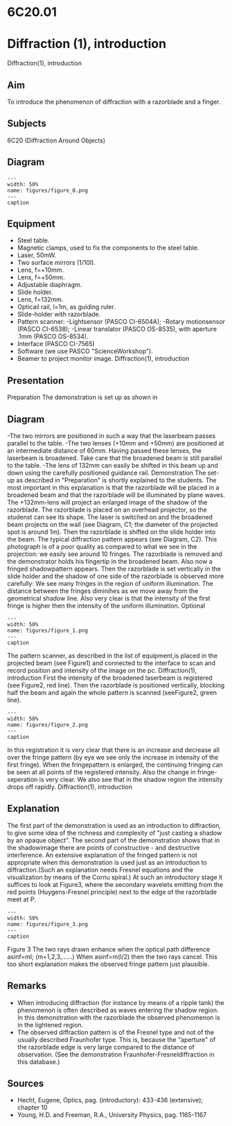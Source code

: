 # 6C20.01 
  # Diffraction (1), introduction 
 Diffraction(1), introduction   
  
## Aim   
 To introduce the phenomenon of diffraction with a razorblade and a finger.    
  
## Subjects   
 6C20 (Diffraction Around Objects)   
  
## Diagram   
   
```{figure} figures/figure_0.png  
---  
width: 50%  
name: figures/figure_0.png  
---  
caption  
``` 
      
  
## Equipment   
 
 *  Steel table. 
 *  Magnetic clamps, used to fix the components to the steel table. 
 *  Laser, 50mW. 
 *  Two surface mirrors (1/10l). 
 *  Lens, f=+10mm. 
 *  Lens, f=+50mm. 
 *  Adjustable diaphragm. 
 *  Slide holder. 
 *  Lens, f=132mm. 
 *  Opticail rail, l=1m, as guiding ruler. 
 *  Slide-holder with razorblade. 
 *  Pattern scanner: -Lightsensor (PASCO CI-6504A); -Rotary motionsensor (PASCO CI-6538); -Linear translator (PASCO OS-8535), with aperture .1mm (PASCO OS-8534). 
 *  Interface (PASCO CI-7565) 
 *  Software (we use PASCO "ScienceWorkshop"). 
 *  Beamer to project monitor image. Diffraction(1), introduction
    
  
## Presentation   
 Preparation The demonstration is set up as shown in   
  
## Diagram   
 -The two mirrors are positioned in such a way that the laserbeam passes parallel to the table. -The two lenses (+10mm and +50mm) are positioned at an intermediate distance of 60mm. Having passed these lenses, the laserbeam is broadened. Take care that the broadened beam is still parallel to the table. -The lens of 132mm can easily be shifted in this beam up and down using the carefully positioned guidance rail. Demonstration The set-up as described in "Preparation" is shortly explained to the students. The most important in this explanation is that the razorblade will be placed in a broadened beam and that the razorblade will be illuminated by plane waves. The +132mm-lens will project an enlarged image of the shadow of the razorblade.  The razorblade is placed on an overhead projector, so the studenst can see its shape. The laser is switched on and the broadened beam projects on the wall (see Diagram, C1; the diameter of the projected spot is around 1m). Then the razorblade is shifted on the slide holder into the beam. The typical diffraction pattern appears (see Diagram, C2). This photograph is of a poor quality as compared to what we see in the projection: we easily see around 10 fringes. The razorblade is removed and the demonstrator holds his fingertip in the broadened beam. Also now a fringed shadowpattern appears. Then the razorblade is set vertically in the slide holder and the shadow of one side of the razorblade is observed more carefully: We see many fringes in the region of uniform illumination. The distance between the fringes diminihes as we move away from the geometrical shadow line. Also very clear is that the intensity of the first fringe is higher then the intensity of the uniform illumination. Optional   
```{figure} figures/figure_1.png  
---  
width: 50%  
name: figures/figure_1.png  
---  
caption  
``` 
 The pattern scanner, as described in the list of equipment,is placed in the projected beam (see Figure1) and connected to the interface to scan and record position and intensity of the image on the pc.  Diffraction(1), introduction First the intensity of the broadened laserbeam is registered (see Figure2, red line). Then the razorblade is positioned vertically, blocking half the beam and again the whole pattern is scanned (seeFigure2, green line).   
```{figure} figures/figure_2.png  
---  
width: 50%  
name: figures/figure_2.png  
---  
caption  
``` 
 In this registration it is very clear that there is an increase and decrease all over the fringe pattern (by eye we see only the increase in intensity of the first fringe). When the fringepattern is enlarged, the continuing fringing can be seen at all points of the registered intensity. Also the change in fringe-seperation is very clear. We also see that in the shadow region the intensity drops off rapidly.  Diffraction(1), introduction    
  
## Explanation   
 The first part of the demonstration is used as an introduction to diffraction, to give some idea of the richness and complexity of "just casting a shadow by an opaque object". The second part of the demonstration shows that in the shadowimage there are points of constructive - and destructive interference. An extensive explanation of the fringed pattern is not appropriate when this demonstration is used just as an introduction to diffraction.(Such an explanation needs Fresnel equations and the visualization by means of the Cornu spiral.) At such an introductory stage it suffices to look at Figure3, where the secondary wavelets emitting from the red points (Huygens-Fresnel principle) next to the edge of the razorblade meet at P.   
```{figure} figures/figure_3.png  
---  
width: 50%  
name: figures/figure_3.png  
---  
caption  
``` 
 Figure  3  The two rays drawn enhance when the optical path difference asinf=ml; (m=1,2,3,……) When asinf=m(l/2) then the two rays cancel. This too short explanation makes the observed fringe pattern just plausible.    
  
## Remarks   
 
 *  When introducing diffraction (for instance by means of a ripple tank) the phenomenon is often described as waves entering the shadow region. In this demonstration with the razorblade the observed phenomenon is in the lightened region. 
 *  The observed diffraction pattern is of the Fresnel type and not of the usually described Fraunhofer type. This is, because the "aperture" of the razorblade edge is very large compared to the distance of observation. (See the demonstration Fraunhofer-Fresneldiffraction in this database.)
   
  
## Sources   
 
 *  Hecht, Eugene, Optics, pag. (introductory): 433-436 (extensive); chapter 10 
 *  Young, H.D. and Freeman, R.A., University Physics, pag. 1165-1167
  